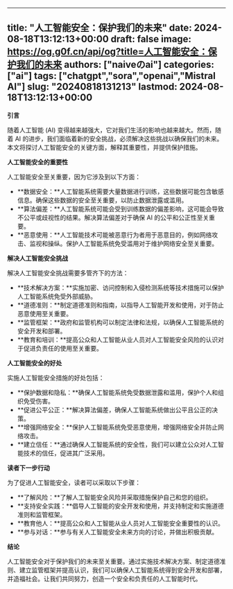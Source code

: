 
---
title: "人工智能安全：保护我们的未来"
date: 2024-08-18T13:12:13+00:00
draft: false
image: https://og.g0f.cn/api/og?title=人工智能安全：保护我们的未来
authors: ["naiveのai"]
categories: ["ai"]
tags: ["chatgpt","sora","openai","Mistral AI"]
slug: "20240818131213"
lastmod: 2024-08-18T13:12:13+00:00
---
**引言**

随着人工智能 (AI) 变得越来越强大，它对我们生活的影响也越来越大。然而，随着 AI 的进步，我们面临着新的安全挑战，必须解决这些挑战以确保我们的未来。本文将探讨人工智能安全的关键方面，解释其重要性，并提供保护措施。

**人工智能安全的重要性**

人工智能安全至关重要，因为它涉及到以下方面：

- **数据安全：**人工智能系统需要大量数据进行训练，这些数据可能包含敏感信息。确保这些数据的安全至关重要，以防止数据泄露或滥用。
- **算法偏差：**人工智能系统可能会受到训练数据的偏差影响，这可能会导致不公平或歧视性的结果。解决算法偏差对于确保 AI 的公平和公正性至关重要。
- **恶意使用：**人工智能技术可能被恶意行为者用于恶意目的，例如网络攻击、监视和操纵。保护人工智能系统免受滥用对于维护网络安全至关重要。

**解决人工智能安全挑战**

解决人工智能安全挑战需要多管齐下的方法：

- **技术解决方案：**实施加密、访问控制和入侵检测系统等技术措施可以保护人工智能系统免受外部威胁。
- **道德准则：**制定道德准则和指南，以指导人工智能开发和使用，对于防止恶意使用至关重要。
- **监管框架：**政府和监管机构可以制定法律和法规，以确保人工智能系统的安全开发和部署。
- **教育和培训：**提高公众和人工智能从业人员对人工智能安全风险的认识对于促进负责任的使用至关重要。

**人工智能安全的好处**

实施人工智能安全措施的好处包括：

- **保护数据和隐私：**确保人工智能系统免受数据泄露和滥用，保护个人和组织免受伤害。
- **促进公平公正：**解决算法偏差，确保人工智能系统做出公平且公正的决策。
- **增强网络安全：**保护人工智能系统免受恶意使用，增强网络安全并防止网络攻击。
- **建立信任：**通过确保人工智能系统的安全性，我们可以建立公众对人工智能技术的信任，促进其广泛采用。

**读者下一步行动**

为了促进人工智能安全，读者可以采取以下步骤：

- **了解风险：**了解人工智能安全风险并采取措施保护自己和您的组织。
- **支持安全实践：**倡导人工智能的安全开发和使用，并支持制定和实施道德准则和监管框架。
- **教育他人：**提高公众和人工智能从业人员对人工智能安全重要性的认识。
- **参与对话：**参与有关人工智能安全未来方向的讨论，并做出积极贡献。

**结论**

人工智能安全对于保护我们的未来至关重要。通过实施技术解决方案、制定道德准则、建立监管框架并提高认识，我们可以确保人工智能系统得到安全开发和部署，并造福社会。让我们共同努力，创造一个安全和负责任的人工智能时代。